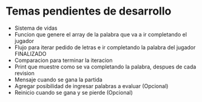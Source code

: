 # Temas pendientes de desarrollo

- Sistema de vidas
- Funcion que genere el array de la palabra que va a ir completando el jugador
- Flujo para iterar pedido de letras e ir completando la palabra del jugador                FINALIZADO
- Comparacion para terminar la iteracion
- Print que muestre como se va completando la palabra, despues de cada revision
- Mensaje cuando se gana la partida
- Agregar posibilidad de ingresar palabras a evaluar (Opcional)
- Reinicio cuando se gana y se pierde (Opcional)